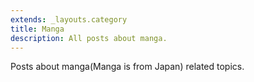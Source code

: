 ```yaml
---
extends: _layouts.category
title: Manga
description: All posts about manga.
---
```


Posts about manga(Manga is from Japan) related topics.
